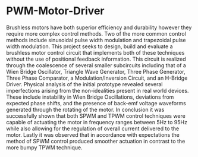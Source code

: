 # PWM-Motor-Driver

Brushless motors have both superior efficiency and durability however
they require more complex control methods. Two of the more common
control methods include sinusoidal pulse width modulation and trapezoidal
pulse width modulation. This project seeks to design, build and evaluate
a brushless motor control circuit that implements both of these techniques
without the use of positional feedback information.
This circuit is realized through the coalescence of several smaller subcircuits including that of a Wien Bridge Oscillator, Triangle Wave Generator,
Three Phase Generator, Three Phase Comparator, a Modulation/Inversion
Circuit, and an H-Bridge Driver. Physical analysis of the initial prototype revealed several imperfections arising from the non-idealities present
in real world devices. These include instability in Wien Bridge Oscillations,
deviations from expected phase shifts, and the presence of back-emf voltage
waveforms generated through the rotating of the motor.
In conclusion it was successfully shown that both SPWM and TPWM
control techniques were capable of actuating the motor in frequency ranges
between 5Hz to 95Hz while also allowing for the regulation of overall
current delivered to the motor. Lastly it was observed that in accordance
with expectations the method of SPWM control produced smoother actuation in contrast to the more bumpy TPWM technique.